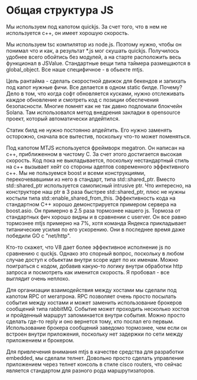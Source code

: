 # Общая структура JS

Мы используем под капотом quickjs. За счет того, что в нем не используется c++, он имеет хорошую скорость.

Мы используем tsc компилятор из node.js.
Поэтому нужно, чтобы он понимал что и как, а результат *.js мог скушать quickjs.
Получилось удобнее всего обойтись без модулей, а на старте расположить весь функционал в JSValue.
Стандартные вещи типа таймера размещаются в global_object. Все наше специфичное - в обьекте mtjs.

Цель  рантайма - сделать скоростной движок для бекендов и запихать под капот нужные фичи.
Все делается в одном static билде. Почему?
Дело в том, что когда софт обновляется кусками, нужно отслеживать каждое обновление и смотреть код с позиции обеспечения безопасности.
Многие помнят как не так давно подломали блокчейн Solana. Там использовался метод внедрения закладки в opensource проект, который автоматически апдейтился.

Статик билд не нужно постоянно апдейтить. Eго нужно заменять осторожно, сначала все вытестив, поскольку что-то может поменяться.

Под капотом MTJS используется фреймворк megatron. Он написан на c++, приближенном в чистому С. За счет этого достигается высокая скорость.
Код пока не выкладывается, поскольку нестандартный стиль на c++ вызывает хейт со стороны адептов современного эффективного c++.
Мы не пользуемся boost и всеми конструкциями, перекочевавшими из него в стандарт, типа std::shared_ptr. Вместо std::shared_ptr используется самописный intrusive ptr. Что интересно, на конструкторе наш ptr в 3 раза быстрее std::shared_ptr, плюс не нужны костыли типа std::enable_shared_from_this.
Эффективность кода на стандартном   C++  хорошо демонстрируется примером сервера на boost.asio. Он примерно в 2.5 раза тормознее нашего js.
Тормоза от стандартных фич хорошо видны и в сравнении с userver. Он все равно тормознее mtjs примерно на 7%, хотя команда Яндекса прикладывает титанические усилия по его ускорению. Они в последнее время  даже победили  GO с "net/http".


Кто-то скажет, что V8 дает более эффективное исполнение js  по сравнению с quckjs. Однако это спорный вопрос, поскольку в любом случае доступ к обьектам внутри scope идет по их именам.
Можно поиграться с кодом, добавив какую-то логику внутри обработки http запроса и посмотреть как именится скорость. Я пробовал - все выглядит очень неплохо.

Для организации взаимодействия между хостами мы сделали под капотом RPC от мегатрона.
RPC позволяет очень просто посылать события между хостами и может заменить использование брокеров сообщений типа rabbitMQ.
Событие может проходить несколько хостов и пройденный маршрут запоминается внутри события. Можно просто сделать где-то reply и оно вернется тому, кто послал его первым.
Использование брокера сообщений заведомо тормознее, чем если он встроен внутри приложения, поскольку нет задержки по сети между приложением и брокером.

Для привлечения внимания mtjs в качестве средства для разработки embedded, мы сделали телнет. Довольно просто сделать управление приложением через телнет консоль в стиле cisco routers, что сейчас является стандартом для разного рода маршрутизаторов.